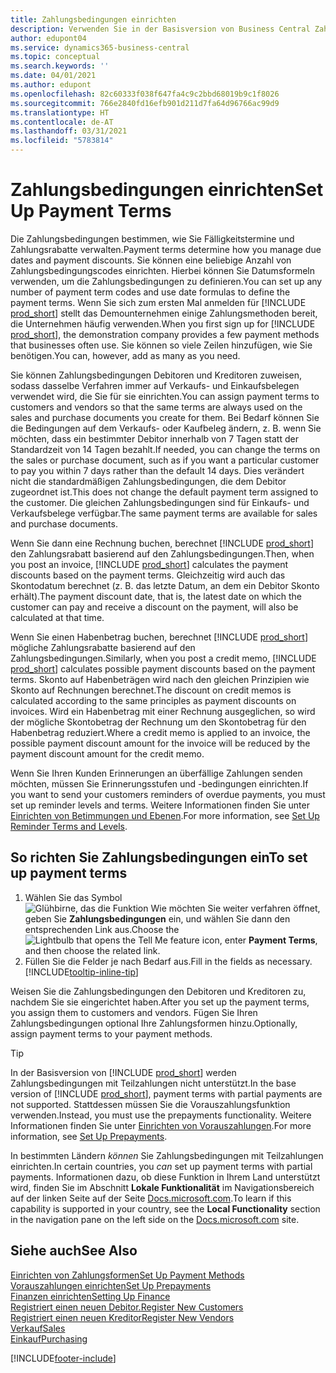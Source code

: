 ```yaml
---
title: Zahlungsbedingungen einrichten
description: Verwenden Sie in der Basisversion von Business Central Zahlungsbedingungen, um Fälligkeitstermine und Zahlungsrabatte zu verwalten.
author: edupont04
ms.service: dynamics365-business-central
ms.topic: conceptual
ms.search.keywords: ''
ms.date: 04/01/2021
ms.author: edupont
ms.openlocfilehash: 82c60333f038f647fa4c9c2bbd68019b9c1f8026
ms.sourcegitcommit: 766e2840fd16efb901d211d7fa64d96766ac99d9
ms.translationtype: HT
ms.contentlocale: de-AT
ms.lasthandoff: 03/31/2021
ms.locfileid: "5783814"
---
```

# <a name="set-up-payment-terms"></a><span data-ttu-id="8ec60-103">Zahlungsbedingungen einrichten</span><span class="sxs-lookup"><span data-stu-id="8ec60-103">Set Up Payment Terms</span></span>

<span data-ttu-id="8ec60-104">Die Zahlungsbedingungen bestimmen, wie Sie Fälligkeitstermine und Zahlungsrabatte verwalten.</span><span class="sxs-lookup"><span data-stu-id="8ec60-104">Payment terms determine how you manage due dates and payment discounts.</span></span> <span data-ttu-id="8ec60-105">Sie können eine beliebige Anzahl von Zahlungsbedingungscodes einrichten. Hierbei können Sie Datumsformeln verwenden, um die Zahlungsbedingungen zu definieren.</span><span class="sxs-lookup"><span data-stu-id="8ec60-105">You can set up any number of payment term codes and use date formulas to define the payment terms.</span></span> <span data-ttu-id="8ec60-106">Wenn Sie sich zum ersten Mal anmelden für [!INCLUDE [prod_short](includes/prod_short.md)] stellt das Demounternehmen einige Zahlungsmethoden bereit, die Unternehmen häufig verwenden.</span><span class="sxs-lookup"><span data-stu-id="8ec60-106">When you first sign up for [!INCLUDE [prod_short](includes/prod_short.md)], the demonstration company provides a few payment methods that businesses often use.</span></span> <span data-ttu-id="8ec60-107">Sie können so viele Zeilen hinzufügen, wie Sie benötigen.</span><span class="sxs-lookup"><span data-stu-id="8ec60-107">You can, however, add as many as you need.</span></span>  

<span data-ttu-id="8ec60-108">Sie können Zahlungsbedingungen Debitoren und Kreditoren zuweisen, sodass dasselbe Verfahren immer auf Verkaufs- und Einkaufsbelegen verwendet wird, die Sie für sie einrichten.</span><span class="sxs-lookup"><span data-stu-id="8ec60-108">You can assign payment terms to customers and vendors so that the same terms are always used on the sales and purchase documents you create for them.</span></span> <span data-ttu-id="8ec60-109">Bei Bedarf können Sie die Bedingungen auf dem Verkaufs- oder Kaufbeleg ändern, z. B. wenn Sie möchten, dass ein bestimmter Debitor innerhalb von 7 Tagen statt der Standardzeit von 14 Tagen bezahlt.</span><span class="sxs-lookup"><span data-stu-id="8ec60-109">If needed, you can change the terms on the sales or purchase document, such as if you want a particular customer to pay you within 7 days rather than the default 14 days.</span></span> <span data-ttu-id="8ec60-110">Dies verändert nicht die standardmäßigen Zahlungsbedingungen, die dem Debitor zugeordnet ist.</span><span class="sxs-lookup"><span data-stu-id="8ec60-110">This does not change the default payment term assigned to the customer.</span></span> <span data-ttu-id="8ec60-111">Die gleichen Zahlungsbedingungen sind für Einkaufs- und Verkaufsbelege verfügbar.</span><span class="sxs-lookup"><span data-stu-id="8ec60-111">The same payment terms are available for sales and purchase documents.</span></span>

<span data-ttu-id="8ec60-112">Wenn Sie dann eine Rechnung buchen, berechnet [!INCLUDE [prod_short](includes/prod_short.md)] den Zahlungsrabatt basierend auf den Zahlungsbedingungen.</span><span class="sxs-lookup"><span data-stu-id="8ec60-112">Then, when you post an invoice, [!INCLUDE [prod_short](includes/prod_short.md)] calculates the payment discounts based on the payment terms.</span></span> <span data-ttu-id="8ec60-113">Gleichzeitig wird auch das Skontodatum berechnet (z. B. das letzte Datum, an dem ein Debitor Skonto erhält).</span><span class="sxs-lookup"><span data-stu-id="8ec60-113">The payment discount date, that is, the latest date on which the customer can pay and receive a discount on the payment, will also be calculated at that time.</span></span>  

<span data-ttu-id="8ec60-114">Wenn Sie einen Habenbetrag buchen, berechnet [!INCLUDE [prod_short](includes/prod_short.md)] mögliche Zahlungsrabatte basierend auf den Zahlungsbedingungen.</span><span class="sxs-lookup"><span data-stu-id="8ec60-114">Similarly, when you post a credit memo, [!INCLUDE [prod_short](includes/prod_short.md)] calculates possible payment discounts based on the payment terms.</span></span> <span data-ttu-id="8ec60-115">Skonto auf Habenbeträgen wird nach den gleichen Prinzipien wie Skonto auf Rechnungen berechnet.</span><span class="sxs-lookup"><span data-stu-id="8ec60-115">The discount on credit memos is calculated according to the same principles as payment discounts on invoices.</span></span> <span data-ttu-id="8ec60-116">Wird ein Habenbetrag mit einer Rechnung ausgeglichen, so wird der mögliche Skontobetrag der Rechnung um den Skontobetrag für den Habenbetrag reduziert.</span><span class="sxs-lookup"><span data-stu-id="8ec60-116">Where a credit memo is applied to an invoice, the possible payment discount amount for the invoice will be reduced by the payment discount amount for the credit memo.</span></span>  

<span data-ttu-id="8ec60-117">Wenn Sie Ihren Kunden Erinnerungen an überfällige Zahlungen senden möchten, müssen Sie Erinnerungsstufen und -bedingungen einrichten.</span><span class="sxs-lookup"><span data-stu-id="8ec60-117">If you want to send your customers reminders of overdue payments, you must set up reminder levels and terms.</span></span> <span data-ttu-id="8ec60-118">Weitere Informationen finden Sie unter [Einrichten von Betimmungen und Ebenen](finance-setup-reminders.md).</span><span class="sxs-lookup"><span data-stu-id="8ec60-118">For more information, see [Set Up Reminder Terms and Levels](finance-setup-reminders.md).</span></span>  

## <a name="to-set-up-payment-terms"></a><span data-ttu-id="8ec60-119">So richten Sie Zahlungsbedingungen ein</span><span class="sxs-lookup"><span data-stu-id="8ec60-119">To set up payment terms</span></span>

1. <span data-ttu-id="8ec60-120">Wählen Sie das Symbol ![Glühbirne, das die Funktion Wie möchten Sie weiter verfahren öffnet](media/ui-search/search_small.png "Tell me-Funktion"), geben Sie **Zahlungsbedingungen** ein, und wählen Sie dann den entsprechenden Link aus.</span><span class="sxs-lookup"><span data-stu-id="8ec60-120">Choose the ![Lightbulb that opens the Tell Me feature](media/ui-search/search_small.png "Tell me what you want to do") icon, enter **Payment Terms**, and then choose the related link.</span></span>  
2. <span data-ttu-id="8ec60-121">Füllen Sie die Felder je nach Bedarf aus.</span><span class="sxs-lookup"><span data-stu-id="8ec60-121">Fill in the fields as necessary.</span></span> [!INCLUDE[tooltip-inline-tip](includes/tooltip-inline-tip_md.md)]  

<span data-ttu-id="8ec60-122">Weisen Sie die Zahlungsbedingungen den Debitoren und Kreditoren zu, nachdem Sie sie eingerichtet haben.</span><span class="sxs-lookup"><span data-stu-id="8ec60-122">After you set up the payment terms, you assign them to customers and vendors.</span></span> <span data-ttu-id="8ec60-123">Fügen Sie Ihren Zahlungsbedingungen optional Ihre Zahlungsformen hinzu.</span><span class="sxs-lookup"><span data-stu-id="8ec60-123">Optionally, assign payment terms to your payment methods.</span></span>  

> [!TIP]
> <span data-ttu-id="8ec60-124">In der Basisversion von [!INCLUDE [prod_short](includes/prod_short.md)] werden Zahlungsbedingungen mit Teilzahlungen nicht unterstützt.</span><span class="sxs-lookup"><span data-stu-id="8ec60-124">In the base version of [!INCLUDE [prod_short](includes/prod_short.md)], payment terms with partial payments are not supported.</span></span> <span data-ttu-id="8ec60-125">Stattdessen müssen Sie die Vorauszahlungsfunktion verwenden.</span><span class="sxs-lookup"><span data-stu-id="8ec60-125">Instead, you must use the prepayments functionality.</span></span> <span data-ttu-id="8ec60-126">Weitere Informationen finden Sie unter [Einrichten von Vorauszahlungen](finance-set-up-prepayments.md).</span><span class="sxs-lookup"><span data-stu-id="8ec60-126">For more information, see [Set Up Prepayments](finance-set-up-prepayments.md).</span></span>
>
> <span data-ttu-id="8ec60-127">In bestimmten Ländern *können* Sie Zahlungsbedingungen mit Teilzahlungen einrichten.</span><span class="sxs-lookup"><span data-stu-id="8ec60-127">In certain countries, you *can* set up payment terms with partial payments.</span></span> <span data-ttu-id="8ec60-128">Informationen dazu, ob diese Funktion in Ihrem Land unterstützt wird, finden Sie im Abschnitt **Lokale Funktionalität** im Navigationsbereich auf der linken Seite auf der Seite [Docs.microsoft.com](about-localization.md).</span><span class="sxs-lookup"><span data-stu-id="8ec60-128">To learn if this capability is supported in your country, see the **Local Functionality** section in the navigation pane on the left side on the [Docs.microsoft.com](about-localization.md) site.</span></span>

## <a name="see-also"></a><span data-ttu-id="8ec60-129">Siehe auch</span><span class="sxs-lookup"><span data-stu-id="8ec60-129">See Also</span></span>

[<span data-ttu-id="8ec60-130">Einrichten von Zahlungsformen</span><span class="sxs-lookup"><span data-stu-id="8ec60-130">Set Up Payment Methods</span></span>](finance-payment-methods.md)  
[<span data-ttu-id="8ec60-131">Vorauszahlungen einrichten</span><span class="sxs-lookup"><span data-stu-id="8ec60-131">Set Up Prepayments</span></span>](finance-set-up-prepayments.md)  
[<span data-ttu-id="8ec60-132">Finanzen einrichten</span><span class="sxs-lookup"><span data-stu-id="8ec60-132">Setting Up Finance</span></span>](finance-setup-finance.md)  
[<span data-ttu-id="8ec60-133">Registriert einen neuen Debitor.</span><span class="sxs-lookup"><span data-stu-id="8ec60-133">Register New Customers</span></span>](sales-how-register-new-customers.md)  
[<span data-ttu-id="8ec60-134">Registriert einen neuen Kreditor</span><span class="sxs-lookup"><span data-stu-id="8ec60-134">Register New Vendors</span></span>](purchasing-how-register-new-vendors.md)  
[<span data-ttu-id="8ec60-135">Verkauf</span><span class="sxs-lookup"><span data-stu-id="8ec60-135">Sales</span></span>](sales-manage-sales.md)  
[<span data-ttu-id="8ec60-136">Einkauf</span><span class="sxs-lookup"><span data-stu-id="8ec60-136">Purchasing</span></span>](purchasing-manage-purchasing.md)  


[!INCLUDE[footer-include](includes/footer-banner.md)]